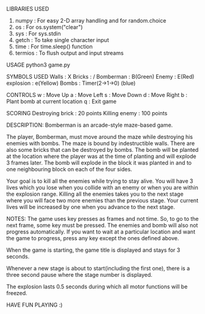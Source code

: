 LIBRARIES USED
1. numpy       :      For easy 2-D array handling and for random.choice
2. os          :      For os.system("clear")
3. sys         :      For sys.stdin
4. getch       :      To take single character input
5. time        :      For time.sleep() function
6. termios     :      To flush output and input streams

USAGE
python3 game.py

SYMBOLS USED
Walls      :      X 
Bricks     :      / 
Bomberman  :      B(Green) 
Enemy      :      E(Red)
explosion  :      e(Yellow) 
Bombs      :      Timer(2->1->0) (blue) 

CONTROLS
w    :    Move Up
a    :    Move Left
s    :    Move Down
d    :    Move Right
b    :    Plant bomb at current location
q    :    Exit game

SCORING
Destroying brick   :   20 points
Killing enemy      :   100 points

DESCRIPTION:
Bomberman is an arcade-style maze-based game.

The player, Bomberman, must move around the maze while destroying his enemies with bombs. The maze is bound by indestructible walls. There are also some bricks that can be destroyed by bombs. The bomb will be planted at the location where the player was at the time of planting and will explode 3 frames later. The bomb will explode in the block it was planted in and to one neighbouring block on each of the four sides.

Your goal is to kill all the enemies while trying to stay alive. You will have 3 lives which you lose when you collide with an enemy or when you are within the explosion range. Killing all the enemies takes you to the next stage where you will face two more enemies than the previous stage. Your current lives will be increased by one when you advance to the next stage.

NOTES:
The game uses key presses as frames and not time. So, to go to the next frame, some key must be pressed. The enemies and bomb will also not progress automatically. If you want to wait at a particular location and want the game to progress, press any key except the ones defined above.

When the game is starting, the game title is displayed and stays for 3 seconds.

Whenever a new stage is about to start(including the first one), there is a three second pause where the stage number is displayed.

The explosion lasts 0.5 seconds during which all motor functions will be freezed.

HAVE FUN PLAYING :)
